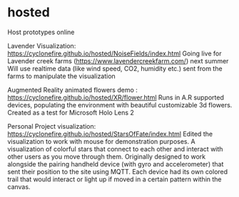 # hosted
Host prototypes online

Lavender Visualization: https://cyclonefire.github.io/hosted/NoiseFields/index.html
    Going live for Lavender creek farms (https://www.lavendercreekfarm.com/) next summer
    Will use realtime data (like wind speed, CO2, humidity etc.) sent from the farms to manipulate the visualization
    
Augmented Reality animated flowers demo : https://cyclonefire.github.io/hosted/XR/flower.html
    Runs in A.R supported devices, populating the environment with beautiful customizable 3d flowers. 
    Created as a test for Microsoft Holo Lens 2 

Personal Project visualization: https://cyclonefire.github.io/hosted/StarsOfFate/index.html
    Edited the visualization to work with mouse for demonstration purposes. 
    A visualization of colorful stars that connect to each other and interact with other users as you move through them.
    Originally designed to work alongside the pairing handheld device (with gyro and accelerometer) that sent their position to the site using MQTT.
    Each device had its own colored trail that would interact or light up if moved in a certain pattern within the canvas.
    
